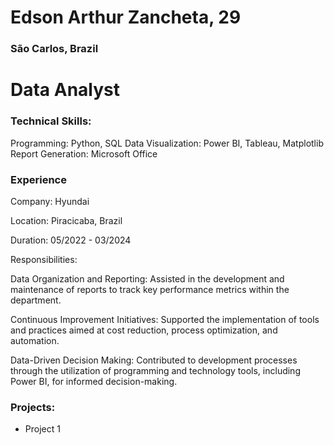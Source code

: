 # Edson Arthur Zancheta, 29

### São Carlos, Brazil

# Data Analyst


### Technical Skills:

Programming: Python, SQL
Data Visualization: Power BI, Tableau, Matplotlib
Report Generation: Microsoft Office

### Experience

Company: Hyundai

Location: Piracicaba, Brazil 

Duration: 05/2022 - 03/2024

Responsibilities:

Data Organization and Reporting: Assisted in the development and maintenance of reports to track key performance metrics within the department.

Continuous Improvement Initiatives: Supported the implementation of tools and practices aimed at cost reduction, process optimization, and automation.

Data-Driven Decision Making: Contributed to development processes through the utilization of programming and technology tools, including Power BI, for informed decision-making.

### Projects:

- Project 1
